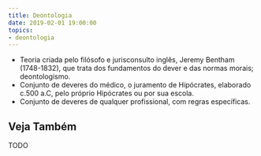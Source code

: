 ```yaml
---
title: Deontologia
date: 2019-02-01 19:00:00
topics:
- deontologia
---
```


* Teoria criada pelo filósofo e jurisconsulto inglês, Jeremy Bentham
  (1748-1832), que trata dos fundamentos do dever e das normas morais;
  deontologismo.
* Conjunto de deveres do médico, o juramento de Hipócrates, elaborado c.500 a.C,
  pelo próprio Hipócrates ou por sua escola.
* Conjunto de deveres de qualquer profissional, com regras específicas.

## Veja Também
TODO

